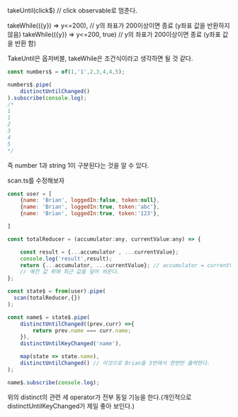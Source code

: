 takeUntil(click$) // click observable로 멈춘다.

takeWhile(({y}) => y<=200), // y의 좌표가 200이상이면 종료 (y좌표 값을 반환하지 않음)
takeWhile(({y}) => y<=200, true) // y의 좌표가 200이상이면 종료 (y좌표 값을 반환 함)

TakeUntil은 옵저버블, takeWhile은 조건식이라고 생각하면 될 것 같다.


```js
const numbers$ = of(1,'1',2,3,4,4,5);

numbers$.pipe(
    distinctUntilChanged()
).subscribe(console.log);
/*
1
1
2
3
4
5
*/
```
즉 number 1과 string 1이 구분된다는 것을 알 수 있다.

scan.ts를 수정해보자

```js
const user = [
    {name: 'Brian', loggedIn:false, token:null},
    {name: 'Brian', loggedIn:true, token:'abc'},
    {name: 'Brian', loggedIn:true, token:'123'},

]

const totalReducer = (accumulator:any, currentValue:any) => {

    const result = {...accumulator , ...currentValue};
    console.log('result',result);
    return {...accumulator, ...currentValue}; // accumulator = currentValue
    // 예전 값 위에 최근 값을 덮어 씌운다.
};

const state$ = from(user).pipe(
  scan(totalReducer,{})
);

const name$ = state$.pipe(
    distinctUntilChanged((prev,curr) =>{
        return prev.name === curr.name;
    }), 
    distinctUntilKeyChanged('name'),

    map(state => state.name),
    distinctUntilChanged() // 이것으로 Brian을 3번에서 한번만 출력한다.
);

name$.subscribe(console.log);
```
위의 distinct의 관련 세 operator가 전부 동일 기능을 한다.(개인적으로 distinctUntilKeyChanged가 제일 좋아 보인다.)
